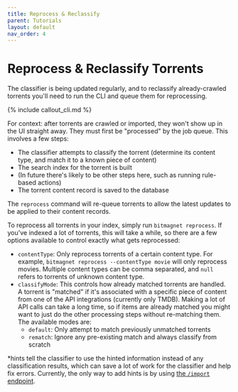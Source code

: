 ```yaml
---
title: Reprocess & Reclassify
parent: Tutorials
layout: default
nav_order: 4
---
```


# Reprocess & Reclassify Torrents

The classifier is being updated regularly, and to reclassify already-crawled torrents you'll need to run the CLI and queue them for reprocessing.

{% include callout_cli.md %}

For context: after torrents are crawled or imported, they won't show up in the UI straight away. They must first be "processed" by the job queue. This involves a few steps:

- The classifier attempts to classify the torrent (determine its content type, and match it to a known piece of content)
- The search index for the torrent is built
- (In future there's likely to be other steps here, such as running rule-based actions)
- The torrent content record is saved to the database

The `reprocess` command will re-queue torrents to allow the latest updates to be applied to their content records.

To reprocess all torrents in your index, simply run `bitmagnet reprocess`. If you've indexed a lot of torrents, this will take a while, so there are a few options available to control exactly what gets reprocessed:

- `contentType`: Only reprocess torrents of a certain content type. For example, `bitmagnet reprocess --contentType movie` will only reprocess movies. Multiple content types can be comma separated, and `null` refers to torrents of unknown content type.
- `classifyMode`: This controls how already matched torrents are handled. A torrent is "matched" if it's associated with a specific piece of content from one of the API integrations (currently only TMDB). Making a lot of API calls can take a long time, so if items are already matched you might want to just do the other processing steps without re-matching them. The available modes are:
  - `default`: Only attempt to match previously unmatched torrents
  - `rematch`: Ignore any pre-existing match and always classify from scratch

\*hints tell the classifier to use the hinted information instead of any classification results, which can save a lot of work for the classifier and help fix errors. Currently, the only way to add hints is by using [the `/import` endpoint](/tutorials/import.html).
